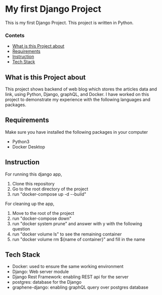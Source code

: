 <h1>My first Django Project</h1>

This is my first Django Project. This project is written in Python.
### Contets
<ul>
    <li><a href="#whatisthis">What is this Project about</a></li>
    <li><a href="#requirements">Requirements</a></li>
    <li><a href="#instruction">Instruction</a></li>
    <li><a href="#tech-stack">Tech Stack</a></li>
</ul>

<h2 id="whatisthis">What is this Project about</h2>
This project shows backend of web blog which stores the articles data and link,
 using  Python, Django, graphQL, and Docker.
I have worked on this project to demonstrate my experience with the
following languages and packages.

<h2 id="requirements">Requirements</h2>
Make sure you have installed the following packages in your computer
<ul>
    <li>Python3</li>
    <li>Docker Desktop</li>
</ul>

<h2 id="instruction">Instruction</h2>
For running this django app,
<ol>
    <li>Clone this repository</li>
    <li>Go to the root directory of the project</li>
    <li>run "docker-compose up -d --build"</li>
</ol>

For cleaning up the app,
<ol>
    <li>Move to the root of the project</li>
    <li>run "docker-compose down"</li>
    <li>run "docker system prune" and answer with y with the following question</li>
    <li>run "docker volume ls" to see the remaining container</li>
    <li>run "docker volume rm ${name of container}" and fill in the name</li>
</ol>

<h2 id="tech-stack">Tech Stack</h2>
<ul>
    <li>Docker: used to ensure the same working environment</li>
    <li>Django: Web server module</li>
    <li>Django Rest Framework: enabling REST api for the server</li>
    <li>postgres: database for the Django</li>
    <li>graphene-django: enabling graphQL query over postgres database</li>
</ul>
